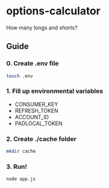 # options-calculator

How many longs and shorts?

## Guide

### 0. Create .env file

```sh
touch .env
```

### 1. Fill up environmental variables

-   CONSUMER_KEY
-   REFRESH_TOKEN
-   ACCOUNT_ID
-   PADLOCAL_TOKEN

### 2. Create ./cache folder

```sh
mkdir cache
```

### 3. Run!

```sh
node app.js
```
